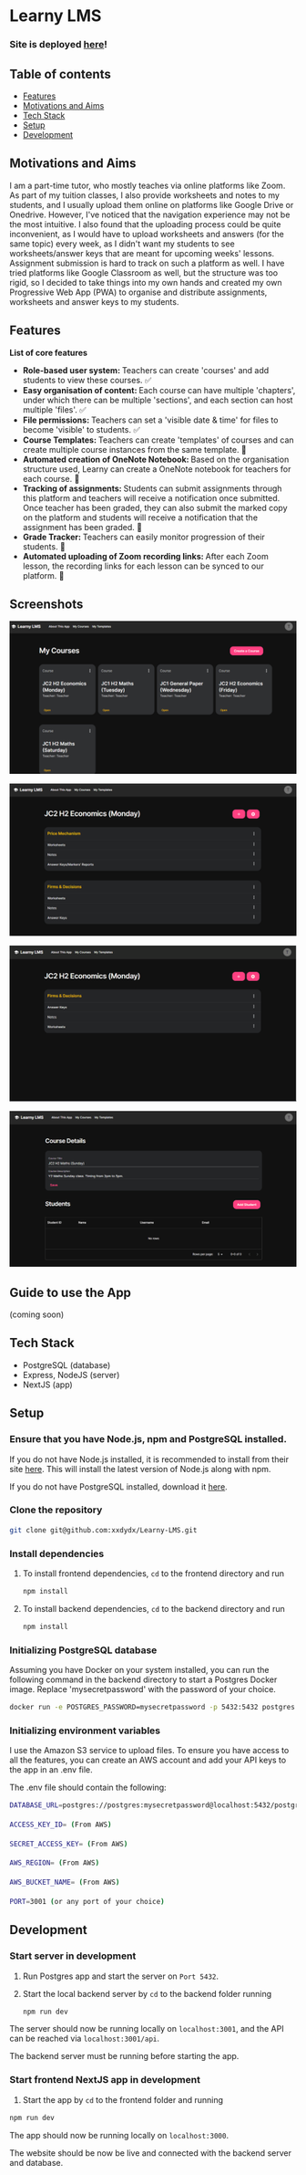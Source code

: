 # Learny LMS

### Site is deployed [here](https://learny-lms.vercel.app)!

## Table of contents

- [Features](#features)
- [Motivations and Aims](#motivations-and-aims)
- [Tech Stack](#tech-stack)
- [Setup](#setup)
- [Development](#development)

## Motivations and Aims

I am a part-time tutor, who mostly teaches via online platforms like Zoom. As part of my tuition classes, I also provide worksheets and notes to my students, and I usually upload them online on platforms like Google Drive or Onedrive. However, I've noticed that the navigation experience may not be the most intuitive. I also found that the uploading process could be quite inconvenient, as I would have to upload worksheets and answers (for the same topic) every week, as I didn't want my students to see worksheets/answer keys that are meant for upcoming weeks' lessons. Assignment submission is hard to track on such a platform as well. I have tried platforms like Google Classroom as well, but the structure was too rigid, so I decided to take things into my own hands and created my own Progressive Web App (PWA) to organise and distribute assignments, worksheets and answer keys to my students.

## Features

<b>List of core features</b>

- <b>Role-based user system: </b>Teachers can create 'courses' and add students to view these courses. ✅
- <b>Easy organisation of content: </b>Each course can have multiple 'chapters', under which there can be multiple 'sections', and each section can host multiple 'files'. ✅
- <b>File permissions: </b>Teachers can set a 'visible date & time' for files to become 'visible' to students. ✅
- <b>Course Templates: </b>Teachers can create 'templates' of courses and can create multiple course instances from the same template. 🚧
- <b>Automated creation of OneNote Notebook: </b>Based on the organisation structure used, Learny can create a OneNote notebook for teachers for each course. 🚧
- <b>Tracking of assignments: </b> Students can submit assignments through this platform and teachers will receive a notification once submitted. Once teacher has been graded, they can also submit the marked copy on the platform and students will receive a notification that the assignment has been graded. 🚧
- <b>Grade Tracker: </b> Teachers can easily monitor progression of their students. 🚧
- <b>Automated uploading of Zoom recording links: </b> After each Zoom lesson, the recording links for each lesson can be synced to our platform. 🚧

## Screenshots

![Home page](/screenshots/home_page.png)

![Course page](/screenshots/course_page.png)

![Add File Modal](/screenshots/add_file.gif)

![Add Student](/screenshots/add_student.gif)

## Guide to use the App

(coming soon)

## Tech Stack

- PostgreSQL (database)
- Express, NodeJS (server)
- NextJS (app)

## Setup

### Ensure that you have Node.js, npm and PostgreSQL installed.

If you do not have Node.js installed, it is recommended to install from their site [here](https://nodejs.org/en/). This will install the latest version of Node.js along with npm.

If you do not have PostgreSQL installed, download it [here](https://postgresapp.com/downloads.html).

### Clone the repository

```bash
git clone git@github.com:xxdydx/Learny-LMS.git
```

### Install dependencies

1. To install frontend dependencies, `cd` to the frontend directory and run

   ```bash
   npm install
   ```

1. To install backend dependencies, `cd` to the backend directory and run
   ```bash
   npm install
   ```

### Initializing PostgreSQL database

Assuming you have Docker on your system installed, you can run the following command in the backend directory to start a Postgres Docker image. Replace 'mysecretpassword' with the password of your choice.

```bash
docker run -e POSTGRES_PASSWORD=mysecretpassword -p 5432:5432 postgres
```

### Initializing environment variables

I use the Amazon S3 service to upload files. To ensure you have access to all the features, you can create an AWS account and add your API keys to the app in an .env file.

The .env file should contain the following:

```bash
DATABASE_URL=postgres://postgres:mysecretpassword@localhost:5432/postgres (replace 'mysecretpassword' with the password you defined earlier)

ACCESS_KEY_ID= (From AWS)

SECRET_ACCESS_KEY= (From AWS)

AWS_REGION= (From AWS)

AWS_BUCKET_NAME= (From AWS)

PORT=3001 (or any port of your choice)

```

## Development

### Start server in development

1. Run Postgres app and start the server on `Port 5432`.

2. Start the local backend server by `cd` to the backend folder running
   ```bash
   npm run dev
   ```

The server should now be running locally on `localhost:3001`, and the API can be reached via `localhost:3001/api`.

The backend server must be running before starting the app.

### Start frontend NextJS app in development

1. Start the app by `cd` to the frontend folder and running

```bash
npm run dev
```

The app should now be running locally on `localhost:3000`.

The website should be now be live and connected with the backend server and database.
